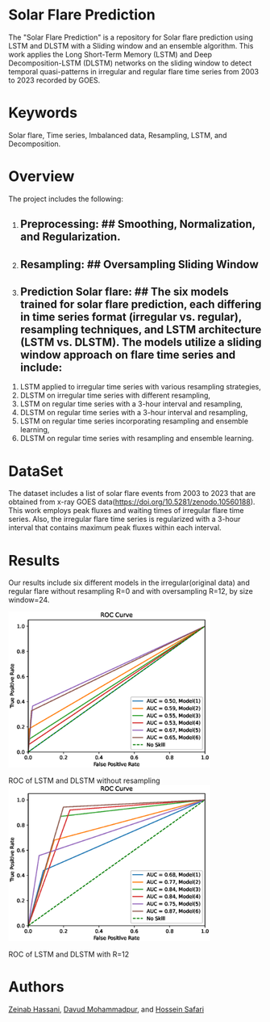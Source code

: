 # Solar Flare Prediction
The "Solar Flare Prediction" is a repository for Solar flare prediction using LSTM and DLSTM with a Sliding window and an ensemble algorithm.
This work applies the  Long Short-Term Memory (LSTM) and Deep Decomposition-LSTM (DLSTM) networks on the sliding window to detect temporal quasi-patterns in irregular and regular flare time series from 2003 to 2023 recorded by GOES.

 # Keywords
Solar flare, Time series, Imbalanced data, Resampling, LSTM, and Decomposition.

# Overview
The project includes the following:

   1. ## Preprocessing: ##  Smoothing, Normalization, and Regularization.
    
   2. ## Resampling: ##  Oversampling Sliding Window

   3. ## Prediction Solar flare: ## The six models trained for solar flare prediction, each differing in time series format (irregular vs. regular), resampling techniques, and LSTM architecture (LSTM vs. DLSTM). The models utilize a sliding window approach on flare time series and include:

1) LSTM applied to irregular time series with various resampling strategies,
2) DLSTM on irregular time series with different resampling,
3) LSTM on regular time series with a 3-hour interval and resampling,
4) DLSTM on regular time series with a 3-hour interval and resampling,
5) LSTM on regular time series incorporating resampling and ensemble learning,
6) DLSTM on regular time series with resampling and ensemble learning.


# DataSet
The dataset includes a list of solar flare events from 2003 to 2023 that are obtained  from x-ray GOES data(https://doi.org/10.5281/zenodo.10560188). 
This work employs peak fluxes and waiting times of irregular flare time series. Also, the irregular flare time series is regularized  with a 3-hour interval  that contains maximum peak fluxes within each interval.

# Results
Our results include six different models in the irregular(original data) and regular flare without resampling R=0 and with oversampling  R=12, by size window=24.

<img src="https://github.com/ZeinabHassani/SolarFlarePredition/blob/main/Results/ROC_6models_R0.eps" width="400" />

ROC of LSTM and DLSTM without resampling 
<img src="https://github.com/ZeinabHassani/SolarFlarePredition/blob/main/Results/ROC_6models_R12.eps" width="400" />

ROC of LSTM  and DLSTM  with R=12   

# Authors
[Zeinab Hassani](https://scholar.google.com/citations?user=tDYkBZMAAAAJ&hl=en), [Davud Mohammadpur](https://scholar.google.com/citations?user=f_JH18oAAAAJ&hl=en), and [Hossein Safari](https://scholar.google.com/citations?user=nCc1FV8AAAAJ&hl=en)


